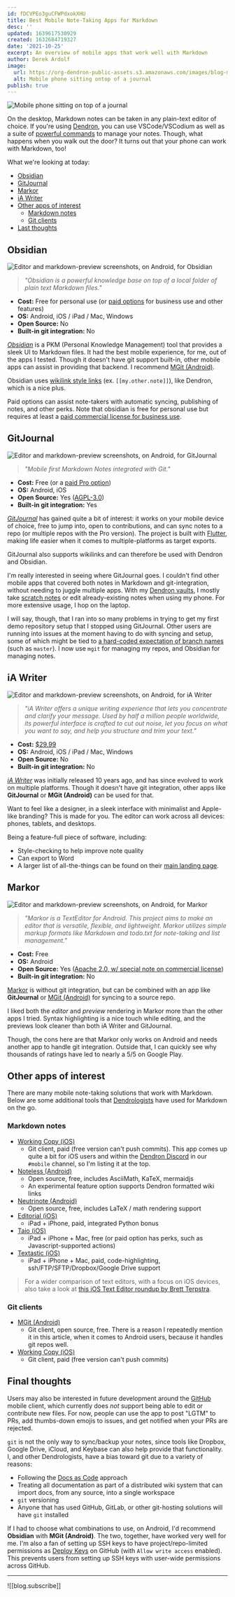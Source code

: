 ```yaml
---
id: fDCVPEo3guCFWPdxokXHU
title: Best Mobile Note-Taking Apps for Markdown
desc: ''
updated: 1639617530929
created: 1632684719327
date: '2021-10-25'
excerpt: An overview of mobile apps that work well with Markdown
author: Derek Ardolf
image:
  url: https://org-dendron-public-assets.s3.amazonaws.com/images/blog-mobile-editor-header.png
  alt: Mobile phone sitting ontop of a journal
publish: true
---
```


![Mobile phone sitting on top of a journal](https://org-dendron-public-assets.s3.amazonaws.com/images/blog-mobile-editor-header.png)

On the desktop, Markdown notes can be taken in any plain-text editor of choice. If you're using [Dendron](https://dendron.so), you can use VSCode/VSCodium as well as a suite of [powerful commands](https://wiki.dendron.so/notes/eea2b078-1acc-4071-a14e-18299fc28f47/) to manage your notes. Though, what happens when you walk out the door? It turns out that your phone can work with Markdown, too!

What we're looking at today:

- [Obsidian](#obsidian)
- [GitJournal](#gitjournal)
- [Markor](#markor)
- [iA Writer](#ia-writer)
- [Other apps of interest](#other-apps-of-interest)
  - [Markdown notes](#markdown-notes)
  - [Git clients](#git-clients)
- [Last thoughts](#final-thoughts)

## Obsidian

![Editor and markdown-preview screenshots, on Android, for Obsidian](https://org-dendron-public-assets.s3.amazonaws.com/images/blog-obsidian-screenshots.png)

> _"Obsidian is a powerful knowledge base on top of a local folder of plain text Markdown files."_

- **Cost:** Free for personal use (or [paid options](https://obsidian.md/pricing) for business use and other features)
- **OS:** Android, iOS / iPad / Mac, Windows
- **Open Source:** No
- **Built-in git integration:** No

_[Obsidian](https://obsidian.md/mobile)_ is a PKM (Personal Knowledge Management) tool that provides a sleek UI to Markdown files. It had the best mobile experience, for me, out of the apps I tested. Though it doesn't have git support built-in, other mobile apps can assist in providing that backend. I recommend [MGit (Android)](https://manichord.com/projects/mgit.html).

Obsidian uses [wikilink style links](https://wiki.dendron.so/notes/3472226a-ff3c-432d-bf5d-10926f39f6c2/#wiki-links) (ex. `[[my.other.note]]`), like Dendron, which is a nice plus.

Paid options can assist note-takers with automatic syncing, publishing of notes, and other perks. Note that obsidian is free for personal use but requires at least a [paid commercial license for business use](https://help.obsidian.md/Licenses+%26+add-on+services/Commercial+license).

## GitJournal

![Editor and markdown-preview screenshots, on Android, for GitJournal](https://org-dendron-public-assets.s3.amazonaws.com/images/blog-gitjournal-screenshots.png)

> _"Mobile first Markdown Notes integrated with Git."_

- **Cost:** Free (or a [paid Pro option](https://gitjournal.io/pricing/))
- **OS:** Android, iOS
- **Open Source:** Yes ([AGPL-3.0](https://github.com/GitJournal/GitJournal/blob/master/LICENSE))
- **Built-in git integration:** Yes

_[GitJournal](https://gitjournal.io/)_ has gained quite a bit of interest: it works on your mobile device of choice, free to jump into, open to contributions, and can sync notes to a repo (or multiple repos with the Pro version). The project is built with [Flutter](https://flutter.dev/), making life easier when it comes to multiple-platforms as target exports.

GitJournal also supports wikilinks and can therefore be used with Dendron and Obsidian.

I'm really interested in seeing where GitJournal goes. I couldn't find other mobile apps that covered both notes in Markdown and git-integration, without needing to juggle multiple apps. With my [Dendron vaults](https://wiki.dendron.so/notes/6682fca0-65ed-402c-8634-94cd51463cc4/), I mostly take [scratch notes](https://wiki.dendron.so/notes/5c213aa6-e4ba-49e8-85c5-1bdcb33ce202/#scratch-note) or edit already-existing notes when using my phone. For more extensive usage, I hop on the laptop.

I will say, though, that I ran into so many problems in trying to get my first demo repository setup that I stopped using GitJournal. Other users are running into issues at the moment having to do with syncing and setup, some of which might be tied to [a hard-coded expectation of branch names](https://github.com/GitJournal/GitJournal/issues/546) (such as `master`). I now use `mgit` for managing my repos, and Obsidian for managing notes.

## iA Writer

![Editor and markdown-preview screenshots, on Android, for iA Writer](https://org-dendron-public-assets.s3.amazonaws.com/images/blog-iawriter-screenshots.png)

> _"iA Writer offers a unique writing experience that lets you concentrate and clarify your message. Used by half a million people worldwide, its powerful interface is crafted to cut out noise, let you focus on what you want to say, and help you structure and trim your text."_

- **Cost:** [$29.99](https://ia.net/downloads#apps)
- **OS:** Android, iOS / iPad / Mac, Windows
- **Open Source:** No
- **Built-in git integration:** No

_[iA Writer](https://ia.net/writer)_ was initially released 10 years ago, and has since evolved to work on multiple platforms. Though it doesn't have git integration, other apps like **GitJournal** or **MGit (Android)** can be used for that.

Want to feel like a designer, in a sleek interface with minimalist and Apple-like branding? This is made for you. The editor can work across all devices: phones, tablets, and desktops.

Being a feature-full piece of software, including:

- Style-checking to help improve note quality
- Can export to Word
- A larger list of all-the-things can be found on their [main landing page](https://ia.net/writer).

## Markor

![Editor and markdown-preview screenshots, on Android, for Markor](https://org-dendron-public-assets.s3.amazonaws.com/images/blog-markor-screenshots.png)

> _"Markor is a TextEditor for Android. This project aims to make an editor that is versatile, flexible, and lightweight. Markor utilizes simple markup formats like Markdown and todo.txt for note-taking and list management."_

- **Cost:** Free
- **OS:** Android
- **Open Source:** Yes ([Apache 2.0, w/ special note on commercial license](https://github.com/gsantner/markor/blob/master/LICENSE.txt))
- **Built-in git integration:** No

[Markor](https://gsantner.net/project/markor.html) is without git integration, but can be combined with an app like **GitJournal** or [MGit (Android)](https://manichord.com/projects/mgit.html) for syncing to a source repo.

I liked both the _editor_ and _preview_ rendering in Markor more than the other apps I tried. Syntax highlighting is a nice touch while editing, and the previews look cleaner than both iA Writer and GitJournal.

Though, the cons here are that Markor only works on Android and needs another app to handle git integration. Outside that, I can quickly see why thousands of ratings have led to nearly a 5/5 on Google Play.

## Other apps of interest

There are many mobile note-taking solutions that work with Markdown. Below are some additional tools that [Dendrologists](https://wiki.dendron.so/notes/7c00d606-7b75-4d28-b563-d75f33f8e0d7/#dendrologist) have used for Markdown on the go.

### Markdown notes

- [Working Copy (iOS)](https://workingcopyapp.com/)
  - Git client, paid (free version can't push commits). This app comes up quite a bit for iOS users and within the [Dendron Discord](https://discord.com/invite/xrKTUStHNZ) in our `#mobile` channel, so I'm listing it at the top.
- [Noteless (Android)](https://github.com/redsolver/noteless)
  - Open source, free, includes AsciiMath, KaTeX, mermaidjs
  - An experimental feature option supports Dendron formatted wiki links
- [Neutrinote (Android)](https://appml.github.io/nano/)
  - Open source, free, includes LaTeX / math rendering support
- [Editorial (iOS)](https://omz-software.com/editorial/)
  - iPad + iPhone, paid, integrated Python bonus
- [Taio (iOS)](https://taio.app/)
  - iPad + iPhone + Mac, free (or paid option has perks, such as Javascript-supported actions)
- [Textastic (iOS)](https://www.textasticapp.com/)
  - iPad + iPhone + Mac, paid, code-highlighting, ssh/FTP/SFTP/Dropbox/Google Drive support

> For a wider comparison of text editors, with a focus on iOS devices, also take a look at [this iOS Text Editor roundup by Brett Terpstra](https://brettterpstra.com/ios-text-editors/).

### Git clients

- [MGit (Android)](https://manichord.com/projects/mgit.html)
  - Git client, open source, free. There is a reason I repeatedly mention it in this article, when it comes to Android users, because it handles git repos well.
- [Working Copy (iOS)](https://workingcopyapp.com/)
  - Git client, paid (free version can't push commits)

## Final thoughts

Users may also be interested in future development around the [GitHub](https://github.com/mobile/) mobile client, which currently does _not_ support being able to edit or contribute new files. For now, people can use the app to post "LGTM" to PRs, add thumbs-down emojis to issues, and get notified when your PRs are rejected.

`git` is not the only way to sync/backup your notes, since tools like Dropbox, Google Drive, iCloud, and Keybase can also help provide that functionality. I, and other Dendrologists, have a bias toward git due to a variety of reasons:

- Following the [Docs as Code](https://www.writethedocs.org/guide/docs-as-code/) approach
- Treating all documentation as part of a distributed wiki system that can import docs, from any source, into a single workspace
- `git` versioning
- Anyone that has used GitHub, GitLab, or other git-hosting solutions will have `git` installed

If I had to choose what combinations to use, on Android, I'd recommend **Obsidian** with **MGit (Android)**. The two, together, have worked very well for me. I'm also a fan of setting up SSH keys to have project/repo-limited permissions as [Deploy Keys](https://docs.github.com/en/developers/overview/managing-deploy-keys#deploy-keys) on GitHub (with `Allow write access` enabled). This prevents users from setting up SSH keys with user-wide permissions across GitHub.

---

![[blog.subscribe]]